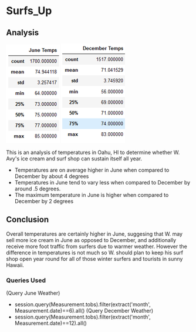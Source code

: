 # Surfs_Up

## Analysis

![alt text](./fig1.png)
![alt text](./fig2.png)

This is an analysis of temperatures in Oahu, HI to determine whether 
W. Avy's ice cream and surf shop can sustain itself all year.


- Temperatures are on average higher in June when compared to December by about 4 degrees 
- Temperatures in June tend to vary less when compared to December by around .5 degrees.
- The maximum temperature in June is higher when compared to December by 2 degrees

## Conclusion

Overall temperatures are certainly higher in June, suggesing that W. may sell more ice cream
in June as opposed to December, and additionally receive more foot traffic from surfers due to
warmer weather. However the difference in temperatures is not much so W. should plan to keep his
surf shop open year round for all of those winter surfers and tourists in sunny Hawaii.

### Queries Used
(Query June Weather)
- session.query(Measurement.tobs).filter(extract('month', Measurement.date)==6).all()
(Query December Weather)
- session.query(Measurement.tobs).filter(extract('month', Measurement.date)==12).all()
